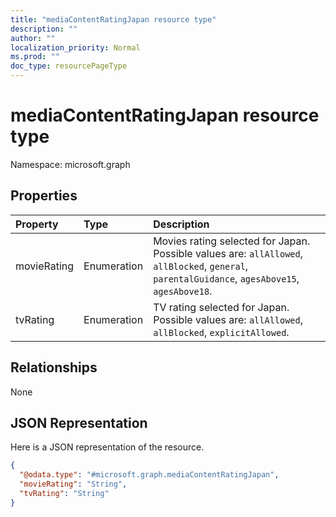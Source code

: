 ```yaml
---
title: "mediaContentRatingJapan resource type"
description: ""
author: ""
localization_priority: Normal
ms.prod: ""
doc_type: resourcePageType
---
```


# mediaContentRatingJapan resource type


Namespace: microsoft.graph



## Properties
|Property|Type|Description|
|:---|:---|:---|
|movieRating|Enumeration|Movies rating selected for Japan. Possible values are: `allAllowed`, `allBlocked`, `general`, `parentalGuidance`, `agesAbove15`, `agesAbove18`.|
|tvRating|Enumeration|TV rating selected for Japan. Possible values are: `allAllowed`, `allBlocked`, `explicitAllowed`.|

## Relationships
None

## JSON Representation
Here is a JSON representation of the resource.
<!-- {
  "blockType": "resource",
  "@odata.type": "microsoft.graph.mediaContentRatingJapan"
}
-->
``` json
{
  "@odata.type": "#microsoft.graph.mediaContentRatingJapan",
  "movieRating": "String",
  "tvRating": "String"
}
```

